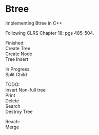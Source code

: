 # Btree
Implementing Btree in C++  

Following CLRS Chapter 18: pgs 485-504.  

Finished:  
	Create Tree  
	Create Node  
	Tree Insert  

In Progress:  
	Split Child  

TODO:  
	Insert Non-full tree  
	Print  
	Delete  
	Search  
	Destroy Tree  

Reach:  
	Merge  
